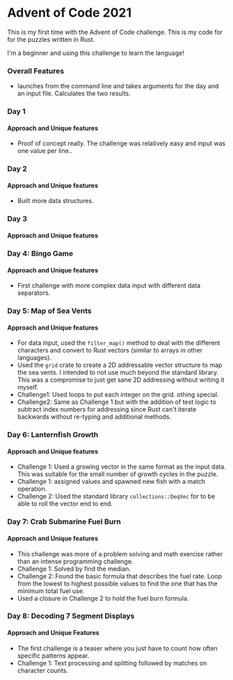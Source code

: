 # Advent of Code 2021
This is my first time with the Advent of Code challenge.  This is my code for for the puzzles written in Rust.

I'm a beginner and using this challenge to learn the language! 

### Overall Features
- launches from the command line and takes arguments for the day and an input file.  Calculates the two results.

### Day 1
#### Approach and Unique features
- Proof of concept really.  The challenge was relatively easy and input was one value per line..

### Day 2
#### Approach and Unique features
- Built more data structures.

### Day 3
#### Approach and Unique features

### Day 4: Bingo Game
#### Approach and Unique features
- First challenge with more complex data input with different data separators. 

### Day 5: Map of Sea Vents
#### Approach and Unique features
- For data input, used the `filter_map()` method to deal with the different characters and convert to Rust vectors (similar to arrays in other languages).
- Used the `grid` crate to create a 2D addressable vector structure to map the sea vents. I intended to not use much beyond the standard library.  This was a compromise to just get sane 2D addressing without writing it myself.
- Challenge1: Used loops to put each integer on the grid. othing special. 
- Challenge2: Same as Challenge 1 but with the addition of test logic to subtract index numbers for addressing since Rust can't iterate backwards without re-typing and additional methods.

### Day 6: Lanternfish Growth
#### Approach and Unique features
- Challenge 1: Used a growing vector in the same format as the input data.  This was suitable for the small number of growth cycles in the puzzle.
- Challenge 1: assigned values and spawned new fish with a match operation.
- Challenge 2: Used the standard library `collections::DeqVec` for to be able to roll the vector end to end.

### Day 7: Crab Submarine Fuel Burn
#### Approach and Unique features
- This challenge was more of a problem solving and math exercise rather than an intense programming challenge.
- Challenge 1: Solved by find the median.
- Challenge 2: Found the basic formula that describes the fuel rate.  Loop from the lowest to highest possible values to find the one that has the minimum total fuel use.
- Used a closure in Challenge 2 to hold the fuel burn formula.

### Day 8: Decoding 7 Segment Displays
#### Approach and Unique Features
- The first challenge is a teaser where you just have to count how often specific patterns appear.
- Challenge 1: Text processing and splitting followed by matches on character counts.
